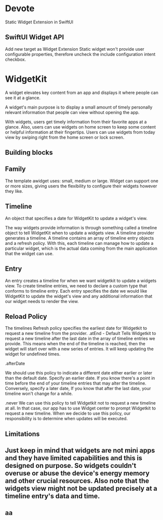 # Devote

Static Widget Extension in SwiftUI

## SwiftUI Widget API

Add new target as Widget  Extension
Static widget won't provide user configurable properties, therefore uncheck the include configuration intent checkbox.

# WidgetKit
A widget elevates key content from an app and displays it where people can see it at a glance.

A widget's main purpose is to display a small amount of timely personally relevant information that people can view without opening the app.

With widgets, users get timely information from their favorite apps at a glance.
Also, users can use widgets on home screen to keep some content or helpful information at their fingertips.
Users can use widgets from today view by swiping right from the home screen or lock screen.

## Building blocks
## Family
The template awidget uses: small, medium or large.
Widget can support one or more sizes, giving users the flexibility to configure their widgets however they like.

## Timeline
An object that specifies a date for WidgetKit to update a widget's view. 

The way widgets provide information is through something called a timeline object to tell WidgetKit when to update a widgets view.
A timeline provider generates a timeline.
A timeline contains an array of timeline entry objects and a refresh policy.
With this, each timeline can manage how to update a particular widget, which is the actual data coming from the main application that the widget can use.

## Entry
An entry creates a timeline for when we want widgetkit to update a widgets view.
To create timeline entries, we need to declare a custom type that conforms to timeline entry.
Each entry specifies the date we would like WidgetKit to update the widget's view and any additional information that our widget needs to render the view.

## Reload Policy
The timelines Refresh policy specifies the earliest date for Widgetkit to request a new timeline from the provider.
.atEnd - Default
Tells Widgetkit to request a new timeline after the last date in the
array of timeline entries we provide.
This means when the end of the timeline is reached, then the widget will start over with a new series of entries. It will keep updating the widget for undefined times.

.afterDate

We should use this policy to indicate a different date either earlier or later than the default date. Specify an earlier date.
If you know there's a point in time before the end of your timeline entries that may alter the timeline.
Conversely, specify a later date, If you know that after the last date, your timeline won't change for a while.

.never
We can use this policy to tell Widgetkit not to request a new timeline at all.
In that case, our app has to use Widget center to prompt Widgetkit to request a new timeline.
When we decide to use this policy, our responsibility is to determine when updates will be executed.

## Limitations

Just keep in mind that widgets are not mini apps and they have limited capabilities and this is designed on purpose.
So widgets couldn't overuse or abuse the device's energy memory and other crucial resources.
Also note that the widgets view might not be updated precisely at a timeline entry's data and time.
---
aa
---
